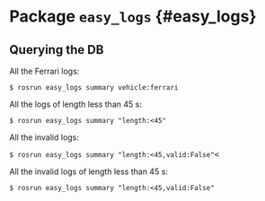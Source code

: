 # Package `easy_logs` {#easy_logs}
    
<move-here src="#easy_logs-autogenerated"/>

## Querying the DB


All the Ferrari logs:

    $ rosrun easy_logs summary vehicle:ferrari

All the logs of length less than 45 s:

<pre><code>$ rosrun easy_logs summary "length:&lt;45"</code></pre>

All the invalid logs:

<pre><code>$ rosrun easy_logs summary "length:&lt;45,valid:False"</code><</pre>

All the invalid logs of length less than 45 s:

<pre><code>$ rosrun easy_logs summary "length:&lt;45,valid:False"</code></pre>
